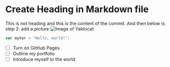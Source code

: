 # Create Heading in Markdown file
This is not heading and this is the content of the commit.
And then below is step 2: add a picture
![Image of Yaktocat](https://octodex.github.com/images/yaktocat.png)
``` javascript
var myVar = "Hello, world!";
```
- [ ] Turn on GitHub Pages
- [ ] Outline my portfolio
- [ ] Introduce myself to the world
